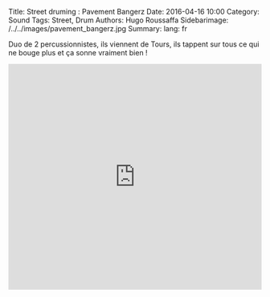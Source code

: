 Title: Street druming : Pavement Bangerz
Date: 2016-04-16 10:00
Category: Sound
Tags: Street, Drum
Authors: Hugo Roussaffa
Sidebarimage: /../../images/pavement_bangerz.jpg
Summary: 
lang: fr

Duo de 2 percussionnistes, ils viennent de Tours, ils tappent sur tous ce qui ne bouge plus et ça sonne vraiment bien !

<iframe width="100%" height="450" scrolling="no" frameborder="no" src="https://w.soundcloud.com/player/?url=https%3A//api.soundcloud.com/playlists/220170799&amp;auto_play=false&amp;hide_related=false&amp;show_comments=true&amp;show_user=true&amp;show_reposts=false&amp;visual=true"></iframe>
